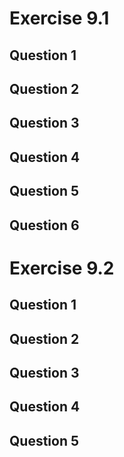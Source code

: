 Exercise 9.1
============

Question 1
----------

Question 2
----------

Question 3
----------

Question 4
----------

Question 5
----------

Question 6
----------

Exercise 9.2
============

Question 1
----------

Question 2
----------

Question 3
----------

Question 4
----------

Question 5
----------
